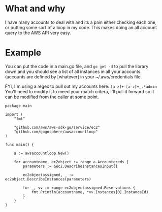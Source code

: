 #  What and why
I have many accounts to deal with and  its a pain either checking each one, or putting some sort of a loop  in my code.  This makes doing an all account query to the AWS API very easy.

# Example 
You can put the code in a main.go file, and ```go get -d``` to pull the library down and  you should see a list of all instances in all your accounts.  (accounts are defined by [whatever] in your ~/.aws/credentials file.

FYI, I'm using a regex to pull out my accounts here: ```[a-z]+-[a-z]+_.*admin```  You'll need to modify it to meed your match critera, I'll pull it forward so it can be modified from the caller at some point.



```
package main

import (
	"fmt"

	"github.com/aws/aws-sdk-go/service/ec2"
	"github.com/gogosphere/awsaccountloop"
)

func main() {

	a := awsaccountloop.New()

	for accountname, ec2object := range a.Accountcreds {
		parameters := &ec2.DescribeInstancesInput{}

		ec2objectassigned, _ := ec2object.DescribeInstances(parameters)

		for _, vv := range ec2objectassigned.Reservations {
			fmt.Println(accountname, *vv.Instances[0].InstanceId)
		}
	}
}

```
